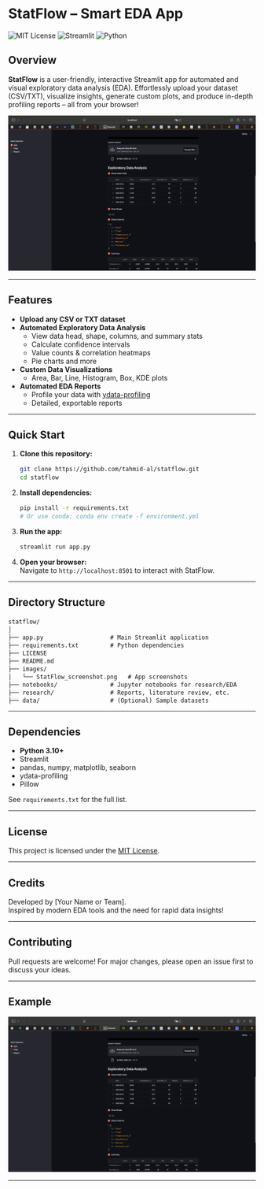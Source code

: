

# StatFlow – Smart EDA App

![MIT License](https://img.shields.io/badge/License-MIT-yellow.svg)
![Streamlit](https://img.shields.io/badge/Built%20with-Streamlit-red)
![Python](https://img.shields.io/badge/Python-3.10+-blue)

## Overview

**StatFlow** is a user-friendly, interactive Streamlit app for automated and visual exploratory data analysis (EDA). Effortlessly upload your dataset (CSV/TXT), visualize insights, generate custom plots, and produce in-depth profiling reports – all from your browser!

![StatFlow Screenshot](images/StatFlow_screenshot.png)

---

## Features

- **Upload any CSV or TXT dataset**
- **Automated Exploratory Data Analysis**  
  - View data head, shape, columns, and summary stats  
  - Calculate confidence intervals
  - Value counts & correlation heatmaps
  - Pie charts and more
- **Custom Data Visualizations**  
  - Area, Bar, Line, Histogram, Box, KDE plots
- **Automated EDA Reports**  
  - Profile your data with [ydata-profiling](https://github.com/ydataai/ydata-profiling)
  - Detailed, exportable reports

---

## Quick Start

1. **Clone this repository:**
   ```bash
   git clone https://github.com/tahmid-al/statflow.git
   cd statflow
   ```

2. **Install dependencies:**
   ```bash
   pip install -r requirements.txt
   # Or use conda: conda env create -f environment.yml
   ```

3. **Run the app:**
   ```bash
   streamlit run app.py
   ```

4. **Open your browser:**  
   Navigate to `http://localhost:8501` to interact with StatFlow.

---

## Directory Structure

```
statflow/
│
├── app.py                   # Main Streamlit application
├── requirements.txt         # Python dependencies
├── LICENSE
├── README.md
├── images/
│   └── StatFlow_screenshot.png   # App screenshots
├── notebooks/               # Jupyter notebooks for research/EDA
├── research/                # Reports, literature review, etc.
├── data/                    # (Optional) Sample datasets
```

---

## Dependencies

- **Python 3.10+**
- Streamlit
- pandas, numpy, matplotlib, seaborn
- ydata-profiling
- Pillow

See `requirements.txt` for the full list.

---

## License

This project is licensed under the [MIT License](LICENSE).

---

## Credits

Developed by [Your Name or Team].  
Inspired by modern EDA tools and the need for rapid data insights!

---

## Contributing

Pull requests are welcome! For major changes, please open an issue first to discuss your ideas.

---

## Example

<img src="images/StatFlow_screenshot.png" width="800">

---
